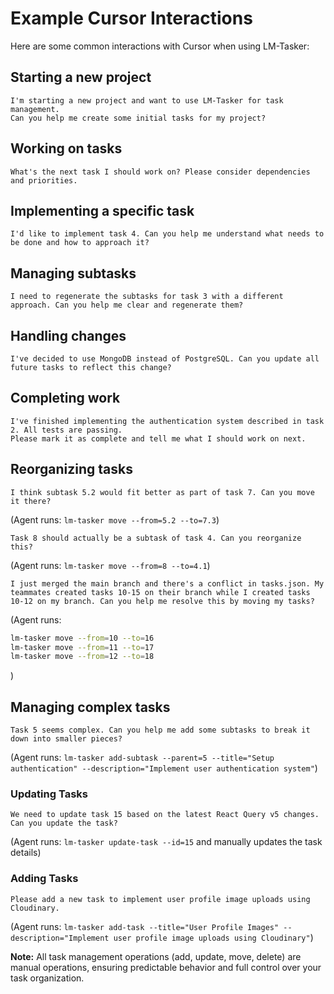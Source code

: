 # Example Cursor Interactions

Here are some common interactions with Cursor when using LM-Tasker:

## Starting a new project

```
I'm starting a new project and want to use LM-Tasker for task management.
Can you help me create some initial tasks for my project?
```

## Working on tasks

```
What's the next task I should work on? Please consider dependencies and priorities.
```

## Implementing a specific task

```
I'd like to implement task 4. Can you help me understand what needs to be done and how to approach it?
```

## Managing subtasks

```
I need to regenerate the subtasks for task 3 with a different approach. Can you help me clear and regenerate them?
```

## Handling changes

```
I've decided to use MongoDB instead of PostgreSQL. Can you update all future tasks to reflect this change?
```

## Completing work

```
I've finished implementing the authentication system described in task 2. All tests are passing.
Please mark it as complete and tell me what I should work on next.
```

## Reorganizing tasks

```
I think subtask 5.2 would fit better as part of task 7. Can you move it there?
```

(Agent runs: `lm-tasker move --from=5.2 --to=7.3`)

```
Task 8 should actually be a subtask of task 4. Can you reorganize this?
```

(Agent runs: `lm-tasker move --from=8 --to=4.1`)

```
I just merged the main branch and there's a conflict in tasks.json. My teammates created tasks 10-15 on their branch while I created tasks 10-12 on my branch. Can you help me resolve this by moving my tasks?
```

(Agent runs:

```bash
lm-tasker move --from=10 --to=16
lm-tasker move --from=11 --to=17
lm-tasker move --from=12 --to=18
```

)

## Managing complex tasks

```
Task 5 seems complex. Can you help me add some subtasks to break it down into smaller pieces?
```

(Agent runs:
`lm-tasker add-subtask --parent=5 --title="Setup authentication" --description="Implement user authentication system"`)

### Updating Tasks

```
We need to update task 15 based on the latest React Query v5 changes. Can you update the task?
```

(Agent runs: `lm-tasker update-task --id=15` and manually updates the task details)

### Adding Tasks

```
Please add a new task to implement user profile image uploads using Cloudinary.
```

(Agent runs:
`lm-tasker add-task --title="User Profile Images" --description="Implement user profile image uploads using Cloudinary"`)

**Note:** All task management operations (add, update, move, delete) are manual operations, ensuring predictable behavior and full control over your task organization.

